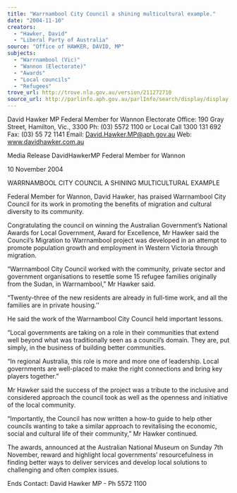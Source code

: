 ```yaml
---
title: "Warrnambool City Council a shining multicultural example."
date: "2004-11-10"
creators:
  - "Hawker, David"
  - "Liberal Party of Australia"
source: "Office of HAWKER, DAVID, MP"
subjects:
  - "Warrnambool (Vic)"
  - "Wannon (Electorate)"
  - "Awards"
  - "Local councils"
  - "Refugees"
trove_url: http://trove.nla.gov.au/version/211272710
source_url: http://parlinfo.aph.gov.au/parlInfo/search/display/display.w3p;query=Id%3A%22media/pressrel/2QEE6%22
---
```


 

 David Hawker MP  Federal Member for Wannon  Electorate Office:  190 Gray Street, Hamilton, Vic., 3300  Ph:  (03) 5572 1100 or Local Call 1300 131 692   Fax:  (03) 55 72 1141  Email:  David.Hawker.MP@aph.gov.au  Web:  www.davidhawker.com.au 

 

 Media Release  DavidHawkerMP Federal Member for Wannon

 

 

 

 

 

 

 

 

 

 

 10 November 2004   

 WARRNAMBOOL CITY COUNCIL A SHINING MULTICULTURAL EXAMPLE   

 Federal Member for Wannon, David Hawker, has praised Warrnambool City Council for its work in  promoting the benefits of migration and cultural diversity to its community.   

 Congratulating the council on winning the Australian Government’s National Awards for Local  Government, Award for Excellence, Mr Hawker said the Council’s Migration to Warrnambool  project was developed in an attempt to promote population growth and employment in Western  Victoria through migration.   

 “Warrnambool City Council worked with the community, private sector and government  organisations to resettle some 15 refugee families originally from the Sudan, in Warrnambool,”   Mr Hawker said.     

 “Twenty-three of the new residents are already in full-time work, and all the families are in private  housing.’’   

 He said the work of the Warrnambool City Council held important lessons.   

 “Local governments are taking on a role in their communities that extend well beyond what was  traditionally seen as a council’s domain.  They are, put simply, in the business of building better  communities.   

 “In regional Australia, this role is more and more one of leadership.  Local governments are well-placed to make the right connections and bring key players together.”    

 Mr Hawker said the success of the project was a tribute to the inclusive and considered approach  the council took as well as the openness and initiative of the local community.   

 “Importantly, the Council has now written a how-to guide to help other councils wanting to take a  similar approach to revitalising the economic, social and cultural life of their community,”  Mr Hawker continued.   

 The awards, announced at the Australian National Museum on Sunday 7th November, reward and  highlight local governments’ resourcefulness in finding better ways to deliver services and develop  local solutions to challenging and often complex issues.   

 Ends  Contact:  David Hawker MP - Ph 5572 1100 

